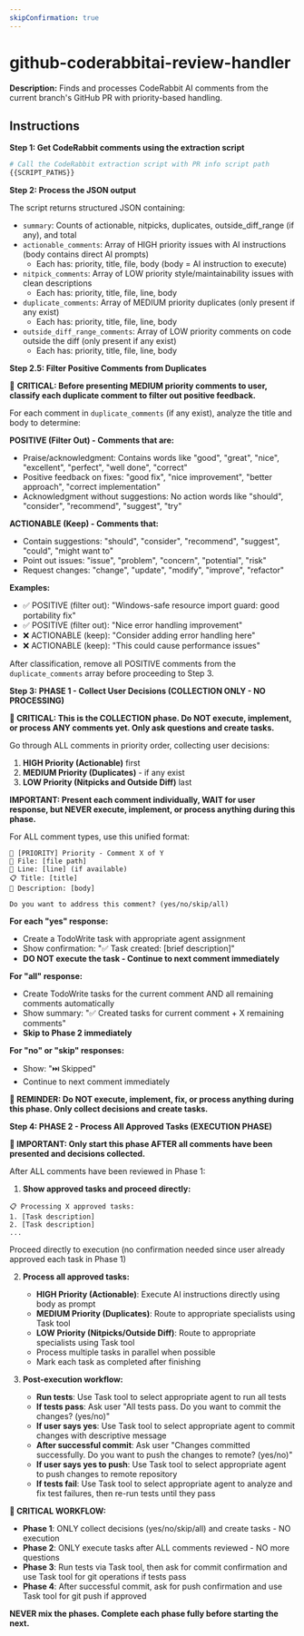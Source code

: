 ```yaml
---
skipConfirmation: true
---
```


# github-coderabbitai-review-handler

**Description:** Finds and processes CodeRabbit AI comments from the current branch's GitHub PR with priority-based handling.

## Instructions

**Step 1: Get CodeRabbit comments using the extraction script**

```bash
# Call the CodeRabbit extraction script with PR info script path
{{SCRIPT_PATHS}}
```

**Step 2: Process the JSON output**

The script returns structured JSON containing:
- `summary`: Counts of actionable, nitpicks, duplicates, outside_diff_range (if any), and total
- `actionable_comments`: Array of HIGH priority issues with AI instructions (body contains direct AI prompts)
  - Each has: priority, title, file, body (body = AI instruction to execute)
- `nitpick_comments`: Array of LOW priority style/maintainability issues with clean descriptions  
  - Each has: priority, title, file, line, body
- `duplicate_comments`: Array of MEDIUM priority duplicates (only present if any exist)
  - Each has: priority, title, file, line, body
- `outside_diff_range_comments`: Array of LOW priority comments on code outside the diff (only present if any exist)
  - Each has: priority, title, file, line, body

**Step 2.5: Filter Positive Comments from Duplicates**

🎯 **CRITICAL: Before presenting MEDIUM priority comments to user, classify each duplicate comment to filter out positive feedback.**

For each comment in `duplicate_comments` (if any exist), analyze the title and body to determine:

**POSITIVE (Filter Out) - Comments that are:**
- Praise/acknowledgment: Contains words like "good", "great", "nice", "excellent", "perfect", "well done", "correct"
- Positive feedback on fixes: "good fix", "nice improvement", "better approach", "correct implementation"
- Acknowledgment without suggestions: No action words like "should", "consider", "recommend", "suggest", "try"

**ACTIONABLE (Keep) - Comments that:**
- Contain suggestions: "should", "consider", "recommend", "suggest", "could", "might want to"
- Point out issues: "issue", "problem", "concern", "potential", "risk"
- Request changes: "change", "update", "modify", "improve", "refactor"

**Examples:**
- ✅ POSITIVE (filter out): "Windows-safe resource import guard: good portability fix"
- ✅ POSITIVE (filter out): "Nice error handling improvement"
- ❌ ACTIONABLE (keep): "Consider adding error handling here"
- ❌ ACTIONABLE (keep): "This could cause performance issues"

After classification, remove all POSITIVE comments from the `duplicate_comments` array before proceeding to Step 3.

**Step 3: PHASE 1 - Collect User Decisions (COLLECTION ONLY - NO PROCESSING)**

**🚨 CRITICAL: This is the COLLECTION phase. Do NOT execute, implement, or process ANY comments yet. Only ask questions and create tasks.**

Go through ALL comments in priority order, collecting user decisions:
1. **HIGH Priority (Actionable)** first
2. **MEDIUM Priority (Duplicates)** - if any exist  
3. **LOW Priority (Nitpicks and Outside Diff)** last

**IMPORTANT: Present each comment individually, WAIT for user response, but NEVER execute, implement, or process anything during this phase.**

For ALL comment types, use this unified format:
```
🔴 [PRIORITY] Priority - Comment X of Y
📁 File: [file path]
📍 Line: [line] (if available)
📋 Title: [title]
💬 Description: [body]

Do you want to address this comment? (yes/no/skip/all)
```

**For each "yes" response:**
- Create a TodoWrite task with appropriate agent assignment
- Show confirmation: "✅ Task created: [brief description]"
- **DO NOT execute the task - Continue to next comment immediately**

**For "all" response:**
- Create TodoWrite tasks for the current comment AND all remaining comments automatically
- Show summary: "✅ Created tasks for current comment + X remaining comments"
- **Skip to Phase 2 immediately**

**For "no" or "skip" responses:**
- Show: "⏭️ Skipped"
- Continue to next comment immediately

**🚨 REMINDER: Do NOT execute, implement, fix, or process anything during this phase. Only collect decisions and create tasks.**

**Step 4: PHASE 2 - Process All Approved Tasks (EXECUTION PHASE)**

**🚨 IMPORTANT: Only start this phase AFTER all comments have been presented and decisions collected.**

After ALL comments have been reviewed in Phase 1:

1. **Show approved tasks and proceed directly:**

```
📋 Processing X approved tasks:
1. [Task description]
2. [Task description]
...
```
Proceed directly to execution (no confirmation needed since user already approved each task in Phase 1)

2. **Process all approved tasks:**
   - **HIGH Priority (Actionable)**: Execute AI instructions directly using body as prompt  
   - **MEDIUM Priority (Duplicates)**: Route to appropriate specialists using Task tool
   - **LOW Priority (Nitpicks/Outside Diff)**: Route to appropriate specialists using Task tool
   - Process multiple tasks in parallel when possible
   - Mark each task as completed after finishing

3. **Post-execution workflow:**
   - **Run tests**: Use Task tool to select appropriate agent to run all tests
   - **If tests pass**: Ask user "All tests pass. Do you want to commit the changes? (yes/no)"
   - **If user says yes**: Use Task tool to select appropriate agent to commit changes with descriptive message
   - **After successful commit**: Ask user "Changes committed successfully. Do you want to push the changes to remote? (yes/no)"
   - **If user says yes to push**: Use Task tool to select appropriate agent to push changes to remote repository
   - **If tests fail**: Use Task tool to select appropriate agent to analyze and fix test failures, then re-run tests until they pass

**🚨 CRITICAL WORKFLOW:**
- **Phase 1**: ONLY collect decisions (yes/no/skip/all) and create tasks - NO execution
- **Phase 2**: ONLY execute tasks after ALL comments reviewed - NO more questions
- **Phase 3**: Run tests via Task tool, then ask for commit confirmation and use Task tool for git operations if tests pass
- **Phase 4**: After successful commit, ask for push confirmation and use Task tool for git push if approved

**NEVER mix the phases. Complete each phase fully before starting the next.**
